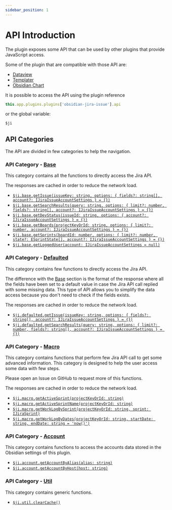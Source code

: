 ```yaml
---
sidebar_position: 1
---
```

# API Introduction

The plugin exposes some API that can be used by other plugins that provide JavaScript access.

Some of the plugin that are compatible with those API are:
- [Dataview](https://github.com/blacksmithgu/obsidian-dataview)
- [Templater](https://github.com/SilentVoid13/Templater)
- [Obsidian Chart](https://github.com/phibr0/obsidian-charts)

It is possible to access the API using the plugin reference
```js
this.app.plugins.plugins['obsidian-jira-issue'].api
```

or the global variable:
```js
$ji
```


## API Categories

The API are divided in few categories to help the navigation.

### API Category - [Base](/docs/api/api-base)
This category contains all the functions to directly access the Jira API.

The responses are cached in order to reduce the network load.

- [`$ji.base.getIssue(issueKey: string, options: { fields?: string[], account?: IJiraIssueAccountSettings } = {})`](/docs/api/api-base#getIssue)
- [`$ji.base.getSearchResults(query: string, options: { limit?: number, fields?: string[], account?: IJiraIssueAccountSettings } = {})`](/docs/api/api-base#getSearchResults)
- [`$ji.base.getDevStatus(issueId: string, options: { account?: IJiraIssueAccountSettings } = {})`](/docs/api/api-base#getDevStatus)
- [`$ji.base.getBoards(projectKeyOrId: string, options: { limit?: number, account?: IJiraIssueAccountSettings } = {})`](/docs/api/api-base#getBoards)
- [`$ji.base.getSprints(boardId: number, options: { limit?: number, state?: ESprintState[], account?: IJiraIssueAccountSettings } = {})`](/docs/api/api-base#getSprints)
- [`$ji.base.getLoggedUser(account: IJiraIssueAccountSettings = null)`](/docs/api/api-base#getLoggedUser)

### API Category - [Defaulted](/docs/api/api-defaulted)
This category contains few functions to directly access the Jira API.

The difference with the [Base](#api-category---base) section is the format of the response where all the fields have been set to a default value in case the Jira API call replied with some missing data. This type of API allows you to simplify the data access because you don't need to check if the fields exists.

The responses are cached in order to reduce the network load.


- [`$ji.defaulted.getIssue(issueKey: string, options: { fields?: string[], account?: IJiraIssueAccountSettings } = {})`](/docs/api/api-defaulted#getIssue)
- [`$ji.defaulted.getSearchResults(query: string, options: { limit?: number, fields?: string[], account?: IJiraIssueAccountSettings } = {})`](/docs/api/api-defaulted#getSearchResults)

### API Category - [Macro](/docs/api/api-marco)

This category contains functions that perform few Jira API call to get some advanced information. This category is designed to help the user access some data with few steps.

Please open an Issue on GitHub to request more of this functions.

The responses are cached in order to reduce the network load.

- [`$ji.macro.getActiveSprint(projectKeyOrId: string)`](/docs/api/api-marco#getActiveSprint)
- [`$ji.macro.getActiveSprintName(projectKeyOrId: string)`](/docs/api/api-marco#getActiveSprintName)
- [`$ji.macro.getWorkLogBySprint(projectKeyOrId: string, sprint: IJiraSprint)`](/docs/api/api-marco#getWorkLogBySprint)
- [`$ji.macro.getWorkLogByDates(projectKeyOrId: string, startDate: string, endDate: string = 'now()')`](/docs/api/api-marco#getWorkLogByDates)

### API Category - [Account](/docs/api/api-account)

This category contains functions to access the accounts data stored in the Obsidian settings of this plugin.

- [`$ji.account.getAccountByAlias(alias: string)`](/docs/api/api-account#getAccountByAlias)
- [`$ji.account.getAccountByHost(host: string)`](/docs/api/api-account#getAccountByHost)

### API Category - [Util](/docs/api/api-util)

This category contains generic functions.

- [`$ji.util.clearCache()`](/docs/api/api-util#clearCache)
